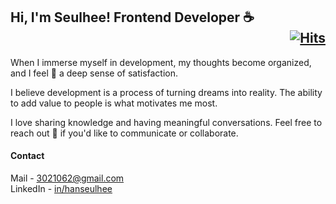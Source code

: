 ## Hi, I'm Seulhee! Frontend Developer ☕️ <div align="right">[![Hits](https://hits.seeyoufarm.com/api/count/incr/badge.svg?url=https%3A%2F%2Fgithub.com%2Fhanseulhee%2Fhit-counter&count_bg=%2370ADB5&title_bg=%23132743&icon=&icon_color=%23E7E7E7&title=hits&edge_flat=true)](https://hits.seeyoufarm.com)</div>

When I immerse myself in development, my thoughts become organized, and I feel 🤍 a deep sense of satisfaction.

I believe development is a process of turning dreams into reality. The ability to add value to people is what motivates me most.

I love sharing knowledge and having meaningful conversations. Feel free to reach out 🌿 if you'd like to communicate or collaborate.

#### Contact

Mail - [3021062@gmail.com](mailto:3021062@gmail.com) <br />
LinkedIn - [in/hanseulhee](https://www.linkedin.com/in/hanseulhee)
